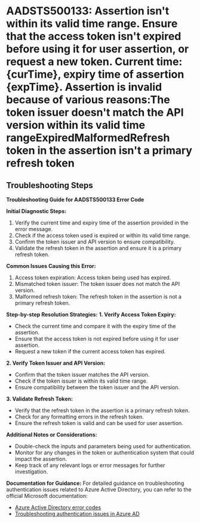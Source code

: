 
# AADSTS500133: Assertion isn't within its valid time range. Ensure that the access token isn't expired before using it for user assertion, or request a new token. Current time: {curTime}, expiry time of assertion {expTime}. Assertion is invalid because of various reasons:The token issuer doesn't match the API version within its valid time rangeExpiredMalformedRefresh token in the assertion isn't a primary refresh token


## Troubleshooting Steps
**Troubleshooting Guide for AADSTS500133 Error Code**

**Initial Diagnostic Steps:**
1. Verify the current time and expiry time of the assertion provided in the error message.
2. Check if the access token used is expired or within its valid time range.
3. Confirm the token issuer and API version to ensure compatibility.
4. Validate the refresh token in the assertion and ensure it is a primary refresh token.

**Common Issues Causing this Error:**
1. Access token expiration: Access token being used has expired.
2. Mismatched token issuer: The token issuer does not match the API version.
3. Malformed refresh token: The refresh token in the assertion is not a primary refresh token.

**Step-by-step Resolution Strategies:**
**1. Verify Access Token Expiry:**
- Check the current time and compare it with the expiry time of the assertion.
- Ensure that the access token is not expired before using it for user assertion.
- Request a new token if the current access token has expired.

**2. Verify Token Issuer and API Version:**
- Confirm that the token issuer matches the API version.
- Check if the token issuer is within its valid time range.
- Ensure compatibility between the token issuer and the API version.

**3. Validate Refresh Token:**
- Verify that the refresh token in the assertion is a primary refresh token.
- Check for any formatting errors in the refresh token.
- Ensure the refresh token is valid and can be used for user assertion.

**Additional Notes or Considerations:**
- Double-check the inputs and parameters being used for authentication.
- Monitor for any changes in the token or authentication system that could impact the assertion.
- Keep track of any relevant logs or error messages for further investigation.

**Documentation for Guidance:**
For detailed guidance on troubleshooting authentication issues related to Azure Active Directory, you can refer to the official Microsoft documentation:
- [Azure Active Directory error codes](https://docs.microsoft.com/en-us/azure/active-directory/develop/reference-aadsts-error-codes)
- [Troubleshooting authentication issues in Azure AD](https://docs.microsoft.com/en-us/azure/active-directory/develop/troubleshoot-common-issues)